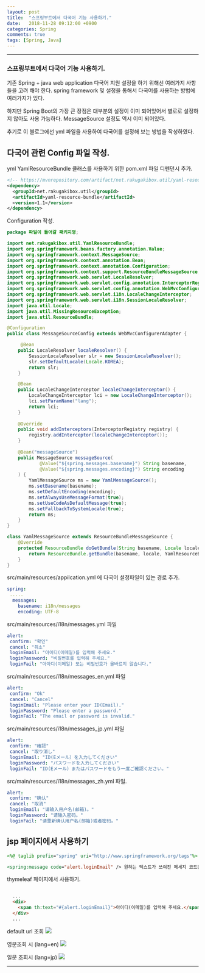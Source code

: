 ```yaml
---
layout: post
title:  "스프링부트에서 다국어 기능 사용하기."
date:   2018-11-28 09:12:00 +0900
categories: Spring
comments: true
tags: [Spring, Java]
---
```


---
### 스프링부트에서 다국어 기능 사용하기.

기존 Spring + java web application 다국어 지원 설정을 하기 위해선 여러가지 사항들을 고려 해야 한다.
spring framework 및 설정을 통해서 다국어를 사용하는 방법에 여러가지가 있다.

하지만 Spring Boot의 가장 큰 장점은 대부분의 설정이 이미 되어있어서 별로로 설정하지 않아도 사용 가능하다. 
MessageSource 설정도 역시 이미 되어있다.

추기로 이 블로그에선 yml 파일을 사용하여 다국어를 설정해 보는 방법을 작성하였다.

다국어 관련 Config 파일 작성.
--

yml YamlResourceBundle 클래스를 사용하기 위한 pom.xml 파일 디펜던시 추가.
```xml
<!-- https://mvnrepository.com/artifact/net.rakugakibox.util/yaml-resource-bundle -->
<dependency>
  <groupId>net.rakugakibox.util</groupId>
  <artifactId>yaml-resource-bundle</artifactId>
  <version>1.1</version>
</dependency>
```

Configuration 작성.
```java
package 파일이 들어갈 패키지명;

import net.rakugakibox.util.YamlResourceBundle;
import org.springframework.beans.factory.annotation.Value;
import org.springframework.context.MessageSource;
import org.springframework.context.annotation.Bean;
import org.springframework.context.annotation.Configuration;
import org.springframework.context.support.ResourceBundleMessageSource;
import org.springframework.web.servlet.LocaleResolver;
import org.springframework.web.servlet.config.annotation.InterceptorRegistry;
import org.springframework.web.servlet.config.annotation.WebMvcConfigurerAdapter;
import org.springframework.web.servlet.i18n.LocaleChangeInterceptor;
import org.springframework.web.servlet.i18n.SessionLocaleResolver;
import java.util.Locale;
import java.util.MissingResourceException;
import java.util.ResourceBundle;

@Configuration
public class MessageSourceConfig extends WebMvcConfigurerAdapter {

     @Bean
    public LocaleResolver localeResolver() {
        SessionLocaleResolver slr = new SessionLocaleResolver();
        slr.setDefaultLocale(Locale.KOREA);
        return slr;
    }

    @Bean
    public LocaleChangeInterceptor localeChangeInterceptor() {
        LocaleChangeInterceptor lci = new LocaleChangeInterceptor();
        lci.setParamName("lang");
        return lci;
    }
    
    @Override
    public void addInterceptors(InterceptorRegistry registry) {
        registry.addInterceptor(localeChangeInterceptor());
    }
    
    @Bean("messageSource")
    public MessageSource messageSource(
            @Value("${spring.messages.basename}") String basename,
            @Value("${spring.messages.encoding}") String encoding
    ) {
        YamlMessageSource ms = new YamlMessageSource();
        ms.setBasename(basename);
        ms.setDefaultEncoding(encoding);
        ms.setAlwaysUseMessageFormat(true);
        ms.setUseCodeAsDefaultMessage(true);
        ms.setFallbackToSystemLocale(true);
        return ms;
    }
}

class YamlMessageSource extends ResourceBundleMessageSource {
    @Override
    protected ResourceBundle doGetBundle(String basename, Locale locale) throws MissingResourceException {
        return ResourceBundle.getBundle(basename, locale, YamlResourceBundle.Control.INSTANCE);
    }
}
```


src/main/resources/appilcation.yml 에 다국어 설정파일이 있는 경로 추가.

```yaml
spring: 
 .....
  messages:
    basename: i18n/messages
    encoding: UTF-8
```

src/main/resources/i18n/messages.yml 파일

```yaml
alert:
 confirm: "확인"
 cancel: "취소"
 loginEmail: "아이디(이메일)를 입력해 주세요."
 loginPassword: "비밀번호를 입력해 주세요."
 loginFail: "아아디(이메일) 또는 비밀번호가 올바르지 않습니다." 
```

src/main/resources/i18n/messages_en.yml 파일

```yaml
alert:
 confirm: "Ok"
 cancel: "Cancel"
 loginEmail: "Please enter your ID(Email)."
 loginPassword: "Please enter a password."
 loginFail: "The email or password is invalid." 
```

src/main/resources/i18n/messages_jp.yml 파일
```yaml
alert:
 confirm: "確認"
 cancel: "取り消し"
 loginEmail: "ID(Eメール）を入力してください"
 loginPassword: "パスワードを入力してください"
 loginFail: "ID(Eメール）またはパスワードをもう一度ご確認ください。" 
```

src/main/resources/i18n/messages_zh.yml 파일.
```yaml
alert:
 confirm: "确认"
 cancel: "取消"
 loginEmail: "请输入用户名(邮箱)。"
 loginPassword: "请输入密码。"
 loginFail: "请重新确认用户名(邮箱)或者密码。" 
```

jsp 페이지에서 사용하기
--
```jsp
<%@ taglib prefix="spring" uri="http://www.springframework.org/tags"%> <-- 이와같이 태그 선언 후 

<spring:message code="alert.loginEmail" /> 원하는 텍스트가 쓰여진 메세지 코드값 정의

```

thymeleaf 페이지에서 사용하기.
```html

  ...
  <div>
    <span th:text="#{alert.loginEmail}">아이디(이메일)를 입력해 주세요.</span>
  </div>
  ...

```

default url 조회
<img src="{{ site.baseurl }}/public/post/international/default.png"/>

영문조회 시 (lang=en)
<img src="{{ site.baseurl }}/public/post/international/english.png"/>

일문 조회시 (lang=jp)
<img src="{{ site.baseurl }}/public/post/international/japan.png"/>



[jekyll-docs]: https://jekyllrb.com/docs/home
[jekyll-gh]:   https://github.com/jekyll/jekyll
[jekyll-talk]: https://talk.jekyllrb.com/
---
